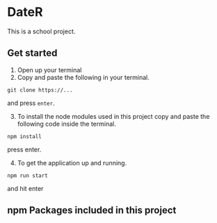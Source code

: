 # DateR
This is a school project.

## Get started

1. Open up your terminal
2. Copy and paste the following in your terminal.  
  ```
  git clone https://...
  ```
  and press `enter`.  
  
3. To install the node modules used in this project copy and paste the following code inside the terminal.
```
npm install
```
  press enter.
  
  
  4. To get the application up and running.
  ```
  npm run start
  ```
  and hit enter
  
  ## npm Packages included in this project
  
